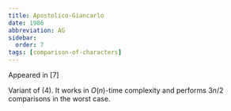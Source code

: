 ```yaml
---
title: Apostolico-Giancarlo
date: 1986
abbreviation: AG
sidebar:
  order: 7
tags: [comparison-of-characters]
---
```


Appeared in [7]

Variant of (4). It works in $O(n)$-time complexity and performs $3n/2$ comparisons in the worst case.
